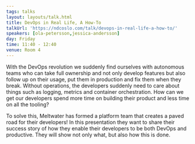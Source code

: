 ```yaml
---
tags: talks
layout: layouts/talk.html
title: DevOps in Real Life, A How-To
talkUrl: 'https://ndcoslo.com/talk/devops-in-real-life-a-how-to/'
speakers: [ola-petersson,jessica-andersson]
day: Friday
time: 11:40 - 12:40
venue: Room 4
---
```

With the DevOps revolution we suddenly find ourselves with autonomous teams who can take full ownership and not only develop features but also follow up on their usage, put them in production and fix them when they break. Without operations, the developers suddenly need to care about things such as logging, metrics and container orchestration. How can we get our developers spend more time on building their product and less time on all the tooling?

To solve this, Meltwater has formed a platform team that creates a paved road for their developers! In this presentation they want to share their success story of how they enable their developers to be both DevOps and productive. They will show not only what, but also how this is done.